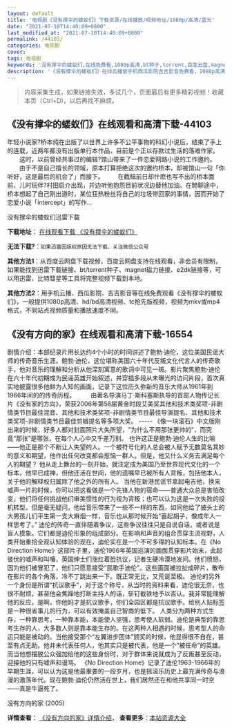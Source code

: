 ```yaml
---
layout: default
title: '电视剧《没有撑伞的蝼蚁们》下载资源/在线播放/视频地址/1080p/高清/蓝光'
date: "2021-07-10T14:40:09+0800"
last_modified_at: "2021-07-10T14:40:09+0800"
permalink: /44103/
categories: 电视剧
cover:
tags: 电视剧
keywords: '没有撑伞的蝼蚁们,在线免费看,1080p高清,bt种子,torrent,百度云盘,magnet,磁力链,迅雷下载资源'
description: '《没有撑伞的蝼蚁们》在线云播放手机西瓜影院吉吉影音免费看，1080p高清bd/hd未删减完整版和tc抢先枪版，mkv/mp4格式，附带bt/torrent种子、magnet/磁力链、百度云盘、网盘资源迅雷下载链接'
---
```


>内容采集生成，如果链接失效，多试几个，页面最后有更多精彩视频！收藏本页（Ctrl+D)，以后再找不麻烦。


## 《没有撑伞的蝼蚁们》在线观看和高清下载-44103

年轻小说家?桥本纯在出版了以世界上许多不公平事物的科幻小说后，结束了手上的连载，近两年都没有出版单行本作品，目前是个正以存款过生活的落难作家。 　　这时，以前曾经共事过的编辑?馆山带来了一件恋爱网路小说的工作邀约。 　　由于不是自己擅长的领域，原本打算拒绝这次的邀约桥本，却被馆山一句「你听好，这是最后的机会了」而接下。 　　在截稿前日却什麽也写不出的桥本面前，儿时玩伴?村田启介出现，并边听他抱怨目前状况边替他加油。在閒聊途中，桥本想起了自己刚出道时，某位狂热粉丝将自己的垃圾带回家的事情，因而开始了恋爱小说「intercept」的写作…


没有撑伞的蝼蚁们迅雷下载

**下载地址**： [在线观看下载 《没有撑伞的蝼蚁们》](https://www.993dy.com//vod-detail-id-7844.html) 


**无法下载?**：`如果迅雷因版权原因无法下载，关注微信公众号 `

**其他方法1**：从百度云网盘下载视频，百度云网盘支持在线观看，非会员有限制，如果能找到迅雷下载链接、bt/torrent种子、magnet磁力链接、e2dk链接等，可以用迅雷、比特彗星等工具将完整视频下载到本地。

**其他方法2**：用手机云播、西瓜影院、吉吉影音等在线免费观看《没有撑伞的蝼蚁们》，一般提供1080p高清、hd/bd高清视频、tc抢先版视频，视频为mkv或mp4格式，不同站点视频质量和播放速度不同。


## 《没有方向的家》在线观看和高清下载-16554

剧情介绍：本部纪录片用长达约4个小时的时间讲述了鲍勃·迪伦，这位美国民谣大师的传奇音乐生涯。鲍勃·迪伦，这位堪称美国六十年代反叛文化代言人的传奇歌手，他对音乐的理解和分析从他深刻寓意的歌词中可见一斑。影片聚焦鲍勃·迪伦在六十年代初期成为民谣英雄开始叙述，并穿插多段从未曝光的访问片段，首次真实地披露很多他鲜为人知的画面，记录下这位历久弥新的音乐大师从1961年到1966年间的的传奇历程。  　　由著名导演马丁·斯科塞斯执导的首部人物传记长片《没有家的方向》，荣获2006年第58届黄金时段艾美奖其他和技术类奖项-非剧情类节目最佳混音、其他和技术类奖项-非剧情类节目最佳导演提名、其他和技术类奖项-非剧情类节目最佳剪辑提名等多项大奖。 ----- 《像一块滚石》中文版刚出来的时候，好多人都对封面照片大失所望，“为什么不用那张更帅的”，而究竟“那张”是哪张，在每个人心中又千差万别。   也许这正是鲍勃·迪伦人生的比喻——他正是那个不断让人失望的人。一个被符号化的人总会被人赋予无数莫名其妙的意义和期望，他作出任何改变都会惹恼一群人。但是，他又什么义务去满足每个人的期望？   他从走上舞台的一刻开始，就注定成为美国乃至世界现代文化的一个标本，他早已成神，但他还活在世间，他的遗嘱早已被所有人背叛，包括他本人，关于他的解释权归属除了他之外的所有人。   当他在新港民谣节拿起电吉他，换来嘘声一片的时候，你可以把这看做是一个先锋人物的宿命——普通大众总是害怕改变，他们将任何挑战他们审美惯性的行为视为背叛；也可以认为这是一次失败的投机转型。但是毫无疑问，他给音乐带来了一些不一样的东西，如同他给了披头士的大男孩儿们平生第一支大麻烟一样，音乐也从那时候开始“蓄起胡子，像成年人一样思考了。”   迪伦的传奇一直伴随着争议，这些争议往往只是自说自话，或者说是盲人摸象。它们都是迪伦形象的组成部分。在影响和声音的组合贯穿主流视野，人类开始重拾全观认知体验的现在，迪伦实在是一个不可多得的认知标本。在《No Direction Home》这部片子里，迪伦1966年英国巡演的画面贯穿影片始末，此起彼伏的嘘声和叫嚷，英国绅士们涨红着脸抗议，记者生硬冷漠地发问。他们愤怒，因为他们被冒犯了，他们只愿意接受“民歌手迪伦”。这些画面被拉扯成碎片，散布在影片的各个角落，冷不丁跳出来一下。既正常无比，又荒诞至极。   迪伦的另外一个身份是所谓“抗议歌手”，对于这个称号，从当时的资料来看，迪伦很无奈，也很不耐烦，甚至他会焦躁地打断主持人的话，斩钉截铁地予以否认。我非常能理解他的反应，是啊，你他妈才是抗议歌手，你们全园区都是抗议歌手。给别人贴标签是一种很省事儿的行为，可以有效掩盖自己智商的低下。   人类分为两种方式生存，一种靠思考，一种靠本能，本能使人坚强，思考使人软弱。迪伦是典型的靠思考生存的人，大多数人则是靠本能生存的。在这两种人相遇的时候，思考型人的命运只能是被动的。当他接受那个“左翼进步团体”颁奖的时候，他显得很不自在，甚至有点无助。他并未代表任何人，他其实只是被代表，他是一个“被任命”的英雄。而当他想摆脱公众强加给他的这些身份时，对于群体来说就成为了反叛甚至反动，迎接他的只有嘘声和谩骂。   《No Direction Home》记录了迪伦1963-1966年的早期生涯，可以认为这是他最重要的一段岁月，也是摇滚乐历史上最充满传奇与浪漫的激荡年代。现在鲍勃·迪伦仍然活在世上，我们居然还在和他共享同一时空——真是牛逼死了。


没有方向的家 (2005)

**详情查看**： [《没有方向的家》详情介绍](/movie/16554/)， **查看更多**：[本站资源大全](/movie/t/all/)

